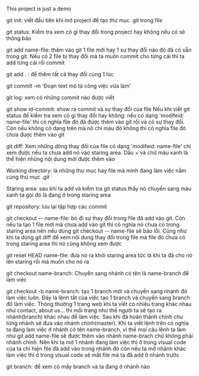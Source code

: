 This project is just a demo 

git init: viết đầu tiên khi mở project để tạo thư mục .git trong file

git status: Kiểm tra xem có gì thay đổi trong project hay không nếu có sẽ thông báo

git add name-file: thêm vào git 1 file mới hay 1 sự thay đổi nào đó đã có sẵn trong git. Nếu có 2 file bị thay đổi mà ta muốn commit cho từng cái thì ta add từng cái rồi commit

git add . : để thêm tất cả thay đổi cùng 1 lúc

git commit -m 'Đoạn text mô tả công việc vừa làm'

git log: xem có những commit nào được viết

git show id-commit: show ra commit và sự thay đổi của file
Nếu khi viết git status để kiểm tra xem có gì thay đổi hay không: nếu có dạng 'modifeid: name-file' thì có nghĩa file đó đã được thêm vào git rồi và có sự thay đổi. Còn nếu không có dạng trên mà nó chỉ màu đỏ không thì có nghĩa file đó chưa được thêm vào git

git diff: Xem những dòng thay đổi của file có dạng 'modifeid: name-file' chỉ xem được nếu ta chưa add nó vào staring area. Dấu + và chữ màu xanh là thể hiện nhũng nội dung mới được thêm vào 

Working directory: là những thư mục hay file mà mình đang làm việc nằm cùng thư mục .git

Staring area: sau khi ta add và kiểm tra git status thấy nó chuyển sang màu xanh ta gọi đó là đang ở trong staring area

git repository: lưu lại tập hợp các commit

git checkout -- name-file: bỏ đi sự thay đổi trong file đã add vào git. Còn nếu ta tạo 1 file mới mà chưa add vào git thì có nghĩa nó chưa có trong staring area nên nếu dùng git checkout -- name-file sẽ báo lỗi. Cũng như khi ta dùng git diff để xem nội dung thay đổi trong file mà file đó chưa có trong staring area thì nó cũng không xem được

git reset HEAD name-file: đưa nó ra khỏi staring area tức là khi ta đã cho nó lên staring rồi mà muốn cho nó ra

git checkout name-branch: Chuyển sang nhánh có tên là name-branch để làm việc

git checkout -b name-branch: tạo 1 branch mới và chuyển sang nhánh đó làm việc luôn.  Đây là lệnh tắt của việc tạo 1 branch và chuyển sang branch đó làm việc. Thông thường 1 trang web khi ta viết có nhiều trang khác nhau như contact, about us... thì mỗi trang như thế người ta sẽ tạo ra nhánh(branch) khác nhau để làm việc. Sau khi đã hoàn thành chỉnh chu từng nhánh sẽ đưa vào nhánh chính(master). Khi ta viết lệnh trên có nghĩa ta đang làm việc ở nhánh có tên name-branch, vì thế mọi câu lệnh ta làm như git add name-file sẽ được thêm vào nhánh name-brach chứ không phải nhánh chính. Nên khi ta mở 1 nhánh đang làm việc thì ở trong visual code của ta chỉ hiện file đã add vào trong nhánh đó còn nếu ta mở nhánh khác làm việc thì ở trong visual code sẽ mất file mà ta đã add ở nhánh trước 

git branch: để xem có mấy branch và ta đang ở nhánh nào

